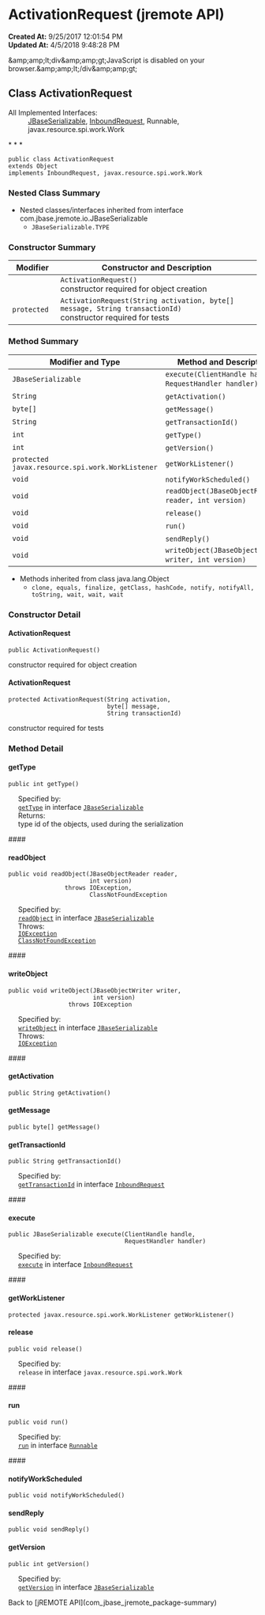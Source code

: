 # ActivationRequest (jremote API)

**Created At:** 9/25/2017 12:01:54 PM  
**Updated At:** 4/5/2018 9:48:28 PM  

<script type="text/javascript"><!--
    try {
        if (location.href.indexOf('is-external=true') == -1) {
            parent.document.title="ActivationRequest (jremote   API)";
        }
    }
    catch(err) {
    }
//-->
var methods = {"i0":10,"i1":10,"i2":10,"i3":10,"i4":10,"i5":10,"i6":10,"i7":10,"i8":10,"i9":10,"i10":10,"i11":10,"i12":10};
var tabs = {65535:["t0","All Methods"],2:["t2","Instance Methods"],8:["t4","Concrete Methods"]};
var altColor = "altColor";
var rowColor = "rowColor";
var tableTab = "tableTab";
var activeTableTab = "activeTableTab";</script><noscript>&amp;amp;amp;lt;div&amp;amp;amp;gt;JavaScript is disabled on your browser.&amp;amp;amp;lt;/div&amp;amp;amp;gt;</noscript><!-- ========= START OF TOP NAVBAR ======= -->
<!--   -->

## Class ActivationRequest

<dl><dt>All Implemented Interfaces:</dt><dd><a href="/39250-io/com_jbase_jremote_io_jbaseserializable" title="interface in com.jbase.jremote.io">JBaseSerializable</a>, <a href="/39264-protocol/com_jbase_jremote_jca_inflow_protocol_inboundrequest" title="interface in com.jbase.jremote.jca.inflow.protocol">InboundRequest</a>, Runnable, javax.resource.spi.work.Work</dd></dl>
* * *


```
public class ActivationRequest
extends Object
implements InboundRequest, javax.resource.spi.work.Work
```

<!--   -->

### Nested Class Summary

- <!--   -->Nested classes/interfaces inherited from interface com.jbase.jremote.io.JBaseSerializable
    - `JBaseSerializable.TYPE`




<!--   -->

### Constructor Summary


| Modifier<br> | Constructor and Description<br> |
| --- | --- |
| ` `<br> | `ActivationRequest()`<br>constructor required for object creation<br> |
| `protected `<br> | `ActivationRequest(String activation, byte[] message, String transactionId)`<br>constructor required for tests<br> |




<!--   -->

### Method Summary


| Modifier and Type<br> | Method and Description<br> |
| --- | --- |
| `JBaseSerializable`<br> | `execute(ClientHandle handle, RequestHandler handler)` <br> |
| `String`<br> | `getActivation()` <br> |
| `byte[]`<br> | `getMessage()` <br> |
| `String`<br> | `getTransactionId()` <br> |
| `int`<br> | `getType()` <br> |
| `int`<br> | `getVersion()` <br> |
| `protected javax.resource.spi.work.WorkListener`<br> | `getWorkListener()` <br> |
| `void`<br> | `notifyWorkScheduled()` <br> |
| `void`<br> | `readObject(JBaseObjectReader reader, int version)` <br> |
| `void`<br> | `release()` <br> |
| `void`<br> | `run()` <br> |
| `void`<br> | `sendReply()` <br> |
| `void`<br> | `writeObject(JBaseObjectWriter writer, int version)` <br> |


- <!--   -->Methods inherited from class java.lang.Object
    - `clone, equals, finalize, getClass, hashCode, notify, notifyAll, toString, wait, wait, wait`

<!--   -->

### Constructor Detail
<!--   -->
#### ActivationRequest

```
public ActivationRequest()
```

constructor required for object creation

#### 

#### 


#### ActivationRequest

```
protected ActivationRequest(String activation,
                            byte[] message,
                            String transactionId)
```

constructor required for tests



<!--   -->

### Method Detail
<!--   -->
#### getType

```
public int getType()
```
<dl><dt style="margin-left: 20px;"><span class="overrideSpecifyLabel">Specified by:</span></dt><dd style="margin-left: 20px;"><code><a href="/39250-io/com_jbase_jremote_io_jbaseserializable#getType--">getType</a></code> in interface <code><a href="/39250-io/com_jbase_jremote_io_jbaseserializable" title="interface in com.jbase.jremote.io">JBaseSerializable</a></code></dd><dt style="margin-left: 20px;"><span class="returnLabel">Returns:</span></dt><dd style="margin-left: 20px;">type id of the objects, used during the serialization</dd></dl>
#### 

#### 


#### readObject

```
public void readObject(JBaseObjectReader reader,
                       int version)
                throws IOException,
                       ClassNotFoundException
```
<dl><dt style="margin-left: 20px;"><span class="overrideSpecifyLabel">Specified by:</span></dt><dd style="margin-left: 20px;"><code><a href="/39250-io/com_jbase_jremote_io_jbaseserializable#readObject-com.jbase.jremote.io.JBaseObjectReader-int-">readObject</a></code> in interface <code><a href="/39250-io/com_jbase_jremote_io_jbaseserializable" title="interface in com.jbase.jremote.io">JBaseSerializable</a></code></dd><dt style="margin-left: 20px;"><span class="throwsLabel">Throws:</span></dt><dd style="margin-left: 20px;"><code><a href="http://java.sun.com/j2se/1.5.0/docs/api/java/io/IOException.html?is-external=true" title="class or interface in java.io">IOException</a></code></dd><dd style="margin-left: 20px;"><code><a href="http://java.sun.com/j2se/1.5.0/docs/api/java/lang/ClassNotFoundException.html?is-external=true" title="class or interface in java.lang">ClassNotFoundException</a></code></dd></dl>
#### 

#### 


#### writeObject

```
public void writeObject(JBaseObjectWriter writer,
                        int version)
                 throws IOException
```
<dl><dt style="margin-left: 20px;"><span class="overrideSpecifyLabel">Specified by:</span></dt><dd style="margin-left: 20px;"><code><a href="/39250-io/com_jbase_jremote_io_jbaseserializable#writeObject-com.jbase.jremote.io.JBaseObjectWriter-int-">writeObject</a></code> in interface <code><a href="/39250-io/com_jbase_jremote_io_jbaseserializable" title="interface in com.jbase.jremote.io">JBaseSerializable</a></code></dd><dt style="margin-left: 20px;"><span class="throwsLabel">Throws:</span></dt><dd style="margin-left: 20px;"><code><a href="http://java.sun.com/j2se/1.5.0/docs/api/java/io/IOException.html?is-external=true" title="class or interface in java.io">IOException</a></code></dd></dl>
#### 

#### 


#### getActivation

```
public String getActivation()
```

#### 

#### 


#### getMessage

```
public byte[] getMessage()
```

#### 

#### 


#### getTransactionId

```
public String getTransactionId()
```
<dl><dt style="margin-left: 20px;"><span class="overrideSpecifyLabel">Specified by:</span></dt><dd style="margin-left: 20px;"><code><a href="/39264-protocol/com_jbase_jremote_jca_inflow_protocol_inboundrequest#getTransactionId--">getTransactionId</a></code> in interface <code><a href="/39264-protocol/com_jbase_jremote_jca_inflow_protocol_inboundrequest" title="interface in com.jbase.jremote.jca.inflow.protocol">InboundRequest</a></code></dd></dl>
#### 

#### 


#### execute

```
public JBaseSerializable execute(ClientHandle handle,
                                 RequestHandler handler)
```
<dl><dt style="margin-left: 20px;"><span class="overrideSpecifyLabel">Specified by:</span></dt><dd style="margin-left: 20px;"><code><a href="/39264-protocol/com_jbase_jremote_jca_inflow_protocol_inboundrequest#execute-com.jbase.jremote.io.inflow.ClientHandle-com.jbase.jremote.io.inflow.RequestHandler-">execute</a></code> in interface <code><a href="/39264-protocol/com_jbase_jremote_jca_inflow_protocol_inboundrequest" title="interface in com.jbase.jremote.jca.inflow.protocol">InboundRequest</a></code></dd></dl>
#### 

#### 


#### getWorkListener

```
protected javax.resource.spi.work.WorkListener getWorkListener()
```

#### 

#### 


#### release

```
public void release()
```
<dl><dt style="margin-left: 20px;"><span class="overrideSpecifyLabel">Specified by:</span></dt><dd style="margin-left: 20px;"><code>release</code> in interface <code>javax.resource.spi.work.Work</code></dd></dl>
#### 

#### 


#### run

```
public void run()
```
<dl><dt style="margin-left: 20px;"><span class="overrideSpecifyLabel">Specified by:</span></dt><dd style="margin-left: 20px;"><code><a href="http://java.sun.com/j2se/1.5.0/docs/api/java/lang/Runnable.html?is-external=true#run--" title="class or interface in java.lang">run</a></code> in interface <code><a href="http://java.sun.com/j2se/1.5.0/docs/api/java/lang/Runnable.html?is-external=true" title="class or interface in java.lang">Runnable</a></code></dd></dl>
#### 

#### 


#### notifyWorkScheduled

```
public void notifyWorkScheduled()
```

#### 

#### 


#### sendReply

```
public void sendReply()
```

#### 

#### 


#### getVersion

```
public int getVersion()
```
<dl><dt style="margin-left: 20px;"><span class="overrideSpecifyLabel">Specified by:</span></dt><dd style="margin-left: 20px;"><code><a href="/39250-io/com_jbase_jremote_io_jbaseserializable#getVersion--">getVersion</a></code> in interface <code><a href="/39250-io/com_jbase_jremote_io_jbaseserializable" title="interface in com.jbase.jremote.io">JBaseSerializable</a></code></dd></dl>
<!-- ========= END OF CLASS DATA ========= --><!-- ======= START OF BOTTOM NAVBAR ====== -->
<!--   -->
Back to [jREMOTE API](com_jbase_jremote_package-summary)
